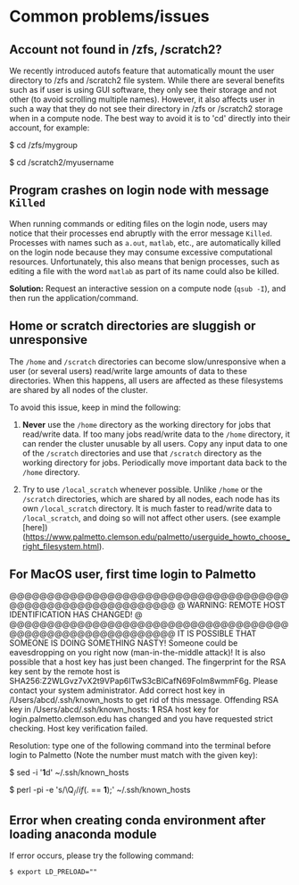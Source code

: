 # Common problems/issues

## Account not found in /zfs, /scratch2?
We recently introduced autofs feature that automatically mount the user directory to /zfs and /scratch2 file system.
While there are several benefits such as if user is using GUI software, they only see their storage and not other (to avoid scrolling multiple names). However, it also affects user in such a way that they do not see their directory in /zfs or /scratch2 storage when in a compute node.
The best way to avoid it is to 'cd' directly into their account, for example:

$ cd /zfs/mygroup

$ cd /scratch2/myusername

## Program crashes on login node with message `Killed`

When running commands or editing files on the login node, users may
notice that their processes end abruptly with the error message `Killed`.
Processes with names such as `a.out`, `matlab`, etc.,
are automatically killed on the login node because they may consume
excessive computational resources. Unfortunately, this also means that
benign processes, such as editing a file with the word `matlab` as part
of its name could also be killed.

**Solution:** Request an interactive session on a compute node (`qsub -I`),
and then run the application/command.

## Home or scratch directories are sluggish or unresponsive

The `/home` and `/scratch` directories can become slow/unresponsive
when a user (or several users) read/write large amounts of data to
these directories. When this happens, all users are affected as these
filesystems are shared by all nodes of the cluster.

To avoid this issue, keep in mind the following:

1.  **Never** use the `/home` directory as the working directory for
jobs that read/write data. If too many jobs read/write data to the `/home`
directory, it can render the cluster unusable by all users.
Copy any input data to one of the `/scratch` directories and use
that `/scratch` directory as the working directory for jobs.
Periodically move important data back to the `/home` directory.

2.  Try to use `/local_scratch` whenever possible. Unlike `/home`
or the `/scratch` directories, which are shared by all nodes, each
node has its own `/local_scratch` directory. It is much faster to read/write
data to `/local_scratch`, and doing so will not affect other users.
(see example [here])(https://www.palmetto.clemson.edu/palmetto/userguide_howto_choose_right_filesystem.html).

## For MacOS user, first time login to Palmetto
@@@@@@@@@@@@@@@@@@@@@@@@@@@@@@@@@@@@@@@@@@@@@@@@@@@@@@@@@@@
@ WARNING: REMOTE HOST IDENTIFICATION HAS CHANGED! @
@@@@@@@@@@@@@@@@@@@@@@@@@@@@@@@@@@@@@@@@@@@@@@@@@@@@@@@@@@@
IT IS POSSIBLE THAT SOMEONE IS DOING SOMETHING NASTY!
Someone could be eavesdropping on you right now (man-in-the-middle attack)!
It is also possible that a host key has just been changed.
The fingerprint for the RSA key sent by the remote host is
SHA256:Z2WLGvz7vX2t9VPap6ITwS3cBlCafN69FoIm8wmmF6g.
Please contact your system administrator.
Add correct host key in /Users/abcd/.ssh/known_hosts to get rid of this message.
Offending RSA key in /Users/abcd/.ssh/known_hosts: **1**
RSA host key for login.palmetto.clemson.edu has changed and you have requested strict checking.
Host key verification failed.

Resolution: type one of the following command into the terminal before login to Palmetto (Note the number must match with the given key):

$ sed -i '**1**d' ~/.ssh/known_hosts

$ perl -pi -e 's/\Q$_// if ($. == **1**);' ~/.ssh/known_hosts

## Error when creating conda environment after loading anaconda module
If error occurs, please try the following command:

`$ export LD_PRELOAD="" `

